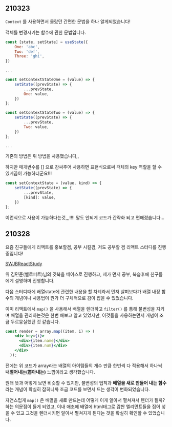 ## 210323

`Context` 를 사용하면서 몰랐던 간편한 문법을 하나 알게되었습니다!

객체를 변경시키는 함수에 관한 문법입니다.

```jsx
const [state, setState] = useState({
	One: 'abc',
	Two: 'def',
	Three: 'ghi',
})

...

const setContextStateOne = (value) => {
	setState((prevState) => {
		...prevState,
		One: value,
	})
};

const setContextStateTwo = (value) => {
	setState((prevState) => {
		...prevState,
		Two: value,
	})
};

...

```

기존의 방법은 위 방법을 사용했습니다,,

하지만 매개변수를 [] 으로 감싸주어 사용하면 표현식으로써 객체의 key 역할을 할 수 있게끔이 가능하더군요!!!

```jsx
const setContextState = (value, kind) => {
	setState((prevState) => {
		...prevState,
		[kind]: value,
	})
};
```

이런식으로 사용이 가능하다는것,,,!!!! 말도 안되게 코드가 간략화 되고 편해졌습니다...
## 210328

요즘 친구들에게 리액트를 홍보할겸, 공부 시킬겸, 저도 공부할 겸 리액트 스터디를 진행중입니다!

[SWJBReactStudy](https://github.com/SWJBReactStudy)

[](https://react.vlpt.us/basic/)

위 김민준(벨로퍼트)님의 깃북을 베이스로 진행하고, 제가 먼저 공부, 복습후에 친구들에게 설명하며 진행합니다.

다음 스터디때에 배열state에 관련한 내용을 할 차례라서 먼저 살펴보다가 배열 내장 함수의 개념이나 사용법이 뭔가 더 구체적으로 감이 잡을 수 있었습니다.

이미 리액트에서 `map()` 을 사용해서 배열을 렌더하고 `filter()` 를 통해 불변성을 지키며 배열을 관리하는것은 한번 해보고 알고 있었지만, 이것들을 사용하는면서 개념이 조금 두르뭉실했던 것 같습니다.

```jsx
const render = array.map((item, i) => (
    <div key={i}>
      <div>{item.name}</div>
      <div>{item.num}</div>
    </div>
  ));
```

전에는 위 코드가 array라는 배열의 아이템들의 개수 만큼 한번씩 다 적용해서 하나씩 **내뱉어내는(뽑아내는)** 느낌이라고 생각했습니다.

원래 뜻과 어떻게 보면 비슷할 수 있지만, 불변성의 법칙과 **배열을 새로 만들어 내는 함수** 라는 개념이 확실히 잡히니까 조금 코드를 보면서 드는 생각이 변화되었습니다.

자연스럽게 `map()` 은 배열을 새로 만드는데 어떻게 이게 알아서 펼쳐져서 렌더가 될까? 하는 의문점이 들게 되었고, 이내 애초에 배열에 html태그로 감싼 엘리먼트들을 집어 넣을 수 있고 그것을 렌더시키면 알아서 펼쳐지게 된다는 것을 확실히 확인할 수 있었습니다.
